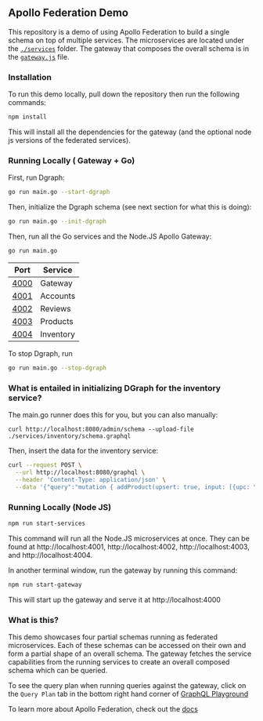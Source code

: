 ## Apollo Federation Demo

This repository is a demo of using Apollo Federation to build a single schema on top of multiple services. The microservices are located under the [`./services`](./services/) folder. The gateway that composes the overall schema is in the [`gateway.js`](./gateway.js) file.

### Installation

To run this demo locally, pull down the repository then run the following commands:

```sh
npm install
```
This will install all the dependencies for the gateway (and the optional node js versions of the federated services).

### Running Locally ( Gateway + Go)

First, run Dgraph:

```sh
go run main.go --start-dgraph
```

Then, initialize the Dgraph schema (see next section for what this is doing):

```sh
go run main.go --init-dgraph
```

Then, run all the Go services and the Node.JS Apollo Gateway:
```sh
go run main.go
```
| Port                          | Service   |
| ----------------------------- | --------- |
| [4000](http://localhost:4000) | Gateway   |
| [4001](http://localhost:4001) | Accounts  |
| [4002](http://localhost:4002) | Reviews   |
| [4003](http://localhost:4003) | Products  |
| [4004](http://localhost:4004) | Inventory |

To stop Dgraph, run

```sh
go run main.go --stop-dgraph
```

### What is entailed in initializing DGraph for the inventory service?
The main.go runner does this for you, but you can also manually:
```
curl http://localhost:8080/admin/schema --upload-file ./services/inventory/schema.graphql
```

Then, insert the data for the inventory service:

```sh
curl --request POST \
  --url http://localhost:8080/graphql \
  --header 'Content-Type: application/json' \
  --data '{"query":"mutation { addProduct(upsert: true, input: [{upc: \"1\", inStock: true}, {upc: \"2\", inStock: false}, {upc: \"3\", inStock: true}]) { product { upc inStock } }}"}'
```

### Running Locally (Node JS)

```sh
npm run start-services
```

This command will run all the Node.JS microservices at once. They can be found at http://localhost:4001, http://localhost:4002, http://localhost:4003, and http://localhost:4004.

In another terminal window, run the gateway by running this command:

```sh
npm run start-gateway
```

This will start up the gateway and serve it at http://localhost:4000

### What is this?

This demo showcases four partial schemas running as federated microservices. Each of these schemas can be accessed on their own and form a partial shape of an overall schema. The gateway fetches the service capabilities from the running services to create an overall composed schema which can be queried. 

To see the query plan when running queries against the gateway, click on the `Query Plan` tab in the bottom right hand corner of [GraphQL Playground](http://localhost:4000)

To learn more about Apollo Federation, check out the [docs](https://www.apollographql.com/docs/apollo-server/federation/introduction)
